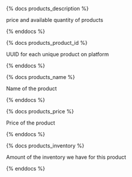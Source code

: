 {% docs products_description %}

price and available quantity of products

{% enddocs %}

{% docs products_product_id %}

UUID for each unique product on platform

{% enddocs %}

{% docs products_name %}

Name of the product

{% enddocs %}

{% docs products_price %}

Price of the product

{% enddocs %}

{% docs products_inventory %}

Amount of the inventory we have for this product

{% enddocs %}
